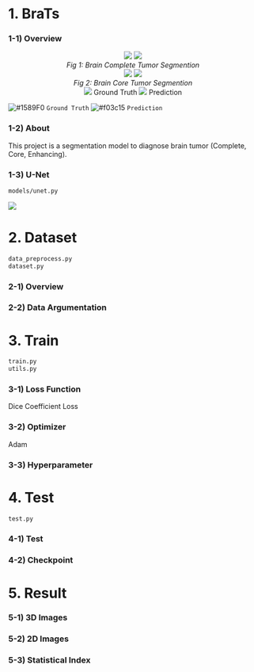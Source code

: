 # 1. BraTs

### 1-1) Overview
<div align="center">
  <img src="https://i.imgur.com/emAFrL1.gif">  <img src="https://i.imgur.com/dGrmh2x.gif">
  <br>
  <em align="center">Fig 1: Brain Complete Tumor Segmention</em>
  <br>
  <img src="https://i.imgur.com/n0WAMwh.gif">  <img src="https://i.imgur.com/PFTwmVb.gif">
  <br>
  <em align="center">Fig 2: Brain Core Tumor Segmention</em>
  <br>
  <img src="https://placehold.it/15/1589F0/000000?text=+"> Ground Truth
  <img src="https://placehold.it/15/f03c15/000000?text=+"> Prediction
  <br>
</div>

![#1589F0](https://placehold.it/15/1589F0/000000?text=+) `Ground Truth`
![#f03c15](https://placehold.it/15/f03c15/000000?text=+) `Prediction`


### 1-2) About
This project is a segmentation model to diagnose brain tumor (Complete, Core, Enhancing). 

### 1-3) U-Net

```bash
models/unet.py
```

![](https://lmb.informatik.uni-freiburg.de/people/ronneber/u-net/u-net-architecture.png)


# 2. Dataset
```bash
data_preprocess.py
dataset.py
```
### 2-1) Overview

### 2-2) Data Argumentation

# 3. Train
```bash
train.py
utils.py
```

### 3-1) Loss Function
Dice Coefficient Loss

### 3-2) Optimizer
Adam 

### 3-3) Hyperparameter

# 4. Test
```bash
test.py
```
### 4-1) Test

### 4-2) Checkpoint


# 5. Result
### 5-1) 3D Images
### 5-2) 2D Images
### 5-3) Statistical Index
